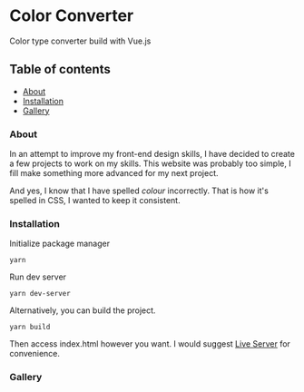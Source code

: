 # Color Converter
Color type converter build with Vue.js

## Table of contents
* [About](#About)
* [Installation](#Installation)
* [Gallery](#Gallery)


### About
In an attempt to improve my front-end design skills, I have decided to create a few projects to work on my skills.
This website was probably too simple, I fill make something more advanced for my next project.

And yes, I know that I have spelled *colour* incorrectly. That is how it's spelled in CSS, I wanted to keep it consistent.

### Installation
Initialize package manager
```
yarn
```
Run dev server
```
yarn dev-server
```

Alternatively, you can build the project.
```
yarn build
```
Then access index.html however you want. I would suggest [Live Server](https://www.npmjs.com/package/live-server) for convenience.

### Gallery